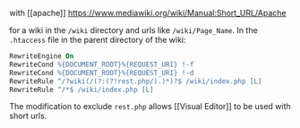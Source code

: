 with [[apache]]
https://www.mediawiki.org/wiki/Manual:Short_URL/Apache

for a wiki in the `/wiki` directory and urls like `/wiki/Page_Name`. 
In the `.htaccess` file in the parent directory of the wiki:

```apache
RewriteEngine On
RewriteCond %{DOCUMENT_ROOT}%{REQUEST_URI} !-f
RewriteCond %{DOCUMENT_ROOT}%{REQUEST_URI} !-d
RewriteRule ^/?wiki(/(?:(?!rest.php/).)*)?$ /wiki/index.php [L]
RewriteRule ^/*$ /wiki/index.php [L]
```

The modification to exclude `rest.php` allows [[Visual Editor]] to be used with short urls.